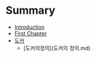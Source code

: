 # Summary

* [Introduction](README.md)
* [First Chapter](chapter1.md)
* [도커](도커.md)
   * [도커의정의](도커의 정의.md)

